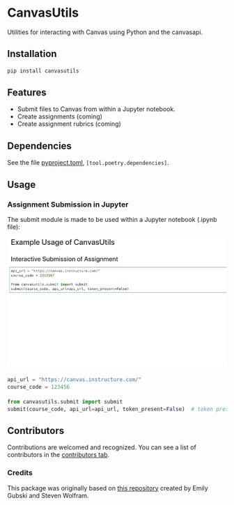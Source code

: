 # CanvasUtils

Utilities for interacting with Canvas using Python and the canvasapi.

## Installation

```bash
pip install canvasutils
```

## Features

- Submit files to Canvas from within a Jupyter notebook.
- Create assignments (coming)
- Create assignment rubrics (coming)

## Dependencies

See the file [pyproject.toml](pyproject.toml), `[tool.poetry.dependencies]`.

## Usage

### Assignment Submission in Jupyter

The submit module is made to be used within a Jupyter notebook (.ipynb file):

![](docs/img/assignment_submit.gif)

```python
api_url = "https://canvas.instructure.com/"
course_code = 123456

from canvasutils.submit import submit
submit(course_code, api_url=api_url, token_present=False)  # token present false allows you to enter token interactively.
```

## Contributors

Contributions are welcomed and recognized. You can see a list of contributors in the [contributors tab](https://github.com/TomasBeuzen/canvasutils/graphs/contributors).

### Credits

This package was originally based on [this repository](https://github.com/eagubsi/JupyterCanvasSubmit) created by Emily Gubski and Steven Wolfram.
